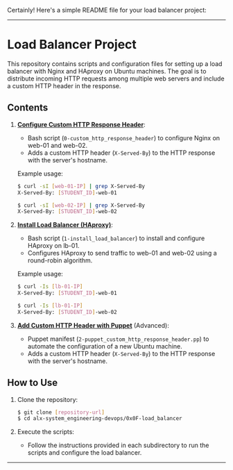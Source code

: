 Certainly! Here's a simple README file for your load balancer project:

---

# Load Balancer Project

This repository contains scripts and configuration files for setting up a load balancer with Nginx and HAproxy on Ubuntu machines. The goal is to distribute incoming HTTP requests among multiple web servers and include a custom HTTP header in the response.

## Contents

1. [**Configure Custom HTTP Response Header**](0x0F-load_balancer/0-custom_http_response_header):
    - Bash script (`0-custom_http_response_header`) to configure Nginx on web-01 and web-02.
    - Adds a custom HTTP header (`X-Served-By`) to the HTTP response with the server's hostname.

    Example usage:
    ```bash
    $ curl -sI [web-01-IP] | grep X-Served-By
    X-Served-By: [STUDENT_ID]-web-01

    $ curl -sI [web-02-IP] | grep X-Served-By
    X-Served-By: [STUDENT_ID]-web-02
    ```

2. [**Install Load Balancer (HAproxy)**](0x0F-load_balancer/1-install_load_balancer):
    - Bash script (`1-install_load_balancer`) to install and configure HAproxy on lb-01.
    - Configures HAproxy to send traffic to web-01 and web-02 using a round-robin algorithm.

    Example usage:
    ```bash
    $ curl -Is [lb-01-IP]
    X-Served-By: [STUDENT_ID]-web-01

    $ curl -Is [lb-01-IP]
    X-Served-By: [STUDENT_ID]-web-02
    ```

3. [**Add Custom HTTP Header with Puppet**](0x0F-load_balancer/2-puppet_custom_http_response_header.pp) (Advanced):
    - Puppet manifest (`2-puppet_custom_http_response_header.pp`) to automate the configuration of a new Ubuntu machine.
    - Adds a custom HTTP header (`X-Served-By`) to the HTTP response with the server's hostname.

## How to Use

1. Clone the repository:
    ```bash
    $ git clone [repository-url]
    $ cd alx-system_engineering-devops/0x0F-load_balancer
    ```

2. Execute the scripts:
    - Follow the instructions provided in each subdirectory to run the scripts and configure the load balancer.

---


